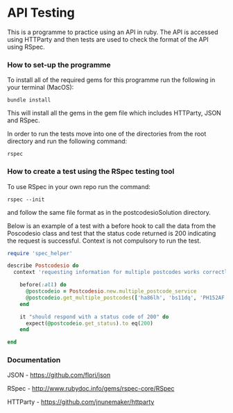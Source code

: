 # API Testing

This is a programme to practice using an API in ruby. The API is accessed using HTTParty and then tests are used to check the format of the API using RSpec.

### How to set-up the programme

To install all of the required gems for this programme run the following in your terminal (MacOS):

```
bundle install
```
This will install all the gems in the gem file which includes HTTParty, JSON and RSpec.

In order to run the tests move into one of the directories from the root directory and run the following command:

```
rspec
```
### How to create a test using the RSpec testing tool
To use RSpec in your own repo run the command:
```
rspec --init
```
and follow the same file format as in the postcodesioSolution directory.

Below is an example of a test with a before hook to call the data from the Poscodesio class and test that the status code returned is 200 indicating the request is successful. Context is not compulsory to run the test.

```ruby
require 'spec_helper'

describe Postcodesio do
  context 'requesting information for multiple postcodes works correctly' do

    before(:all) do
      @postcodeio = Postcodesio.new.multiple_postcode_service
      @postcodeio.get_multiple_postcodes(['ha86lh', 'bs11dq', 'PH152AF'])
    end

    it "should respond with a status code of 200" do
      expect(@postcodeio.get_status).to eq(200)
    end

end
```

### Documentation

JSON - https://github.com/flori/json

RSpec - http://www.rubydoc.info/gems/rspec-core/RSpec

HTTParty - https://github.com/jnunemaker/httparty
